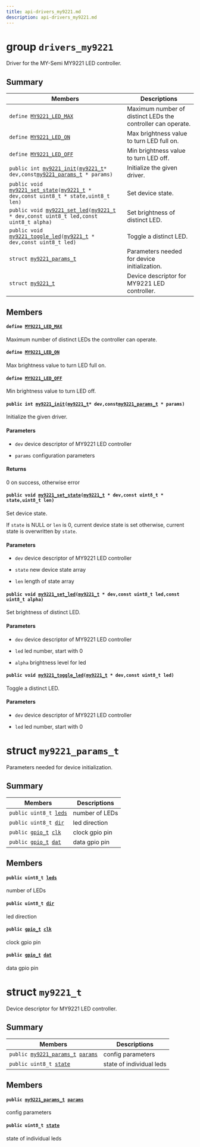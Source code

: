 ```yaml
---
title: api-drivers_my9221.md
description: api-drivers_my9221.md
---
```

# group `drivers_my9221` 

Driver for the MY-Semi MY9221 LED controller.

## Summary

 Members                        | Descriptions                                
--------------------------------|---------------------------------------------
`define `[`MY9221_LED_MAX`](#group__drivers__my9221_1ga478774b3b74f339605473a37acf06a78)            | Maximum number of distinct LEDs the controller can operate.
`define `[`MY9221_LED_ON`](#group__drivers__my9221_1ga3ccff11699bf1172daec2855ae03dc9c)            | Max brightness value to turn LED full on.
`define `[`MY9221_LED_OFF`](#group__drivers__my9221_1ga3a322703a07e44e62b10a06b2d5548fa)            | Min brightness value to turn LED off.
`public int `[`my9221_init`](#group__drivers__my9221_1ga856a15b40a6d2b07114484a8ca60fd1a)`(`[`my9221_t`](./doc/starlight-docs/src/content/docs/apidoc/api-drivers_my9221.md#structmy9221__t)` * dev,const `[`my9221_params_t`](./doc/starlight-docs/src/content/docs/apidoc/api-drivers_my9221.md#structmy9221__params__t)` * params)`            | Initialize the given driver.
`public void `[`my9221_set_state`](#group__drivers__my9221_1gaef3d09f01fb47b46fe30a316c5347f80)`(`[`my9221_t`](./doc/starlight-docs/src/content/docs/apidoc/api-drivers_my9221.md#structmy9221__t)` * dev,const uint8_t * state,uint8_t len)`            | Set device state.
`public void `[`my9221_set_led`](#group__drivers__my9221_1ga68e7c20babf3b5e4a8a1ac9a8a7613dc)`(`[`my9221_t`](./doc/starlight-docs/src/content/docs/apidoc/api-drivers_my9221.md#structmy9221__t)` * dev,const uint8_t led,const uint8_t alpha)`            | Set brightness of distinct LED.
`public void `[`my9221_toggle_led`](#group__drivers__my9221_1ga041ac8d6ee7409f94dec3e3d23f1d1b1)`(`[`my9221_t`](./doc/starlight-docs/src/content/docs/apidoc/api-drivers_my9221.md#structmy9221__t)` * dev,const uint8_t led)`            | Toggle a distinct LED.
`struct `[`my9221_params_t`](#structmy9221__params__t) | Parameters needed for device initialization.
`struct `[`my9221_t`](#structmy9221__t) | Device descriptor for MY9221 LED controller.

## Members

#### `define `[`MY9221_LED_MAX`](#group__drivers__my9221_1ga478774b3b74f339605473a37acf06a78) 

Maximum number of distinct LEDs the controller can operate.

#### `define `[`MY9221_LED_ON`](#group__drivers__my9221_1ga3ccff11699bf1172daec2855ae03dc9c) 

Max brightness value to turn LED full on.

#### `define `[`MY9221_LED_OFF`](#group__drivers__my9221_1ga3a322703a07e44e62b10a06b2d5548fa) 

Min brightness value to turn LED off.

#### `public int `[`my9221_init`](#group__drivers__my9221_1ga856a15b40a6d2b07114484a8ca60fd1a)`(`[`my9221_t`](./doc/starlight-docs/src/content/docs/apidoc/api-drivers_my9221.md#structmy9221__t)` * dev,const `[`my9221_params_t`](./doc/starlight-docs/src/content/docs/apidoc/api-drivers_my9221.md#structmy9221__params__t)` * params)` 

Initialize the given driver.

#### Parameters
* `dev` device descriptor of MY9221 LED controller 

* `params` configuration parameters

#### Returns
0 on success, otherwise error

#### `public void `[`my9221_set_state`](#group__drivers__my9221_1gaef3d09f01fb47b46fe30a316c5347f80)`(`[`my9221_t`](./doc/starlight-docs/src/content/docs/apidoc/api-drivers_my9221.md#structmy9221__t)` * dev,const uint8_t * state,uint8_t len)` 

Set device state.

If `state` is NULL or `len` is 0, current device state is set otherwise, current state is overwritten by `state`.

#### Parameters
* `dev` device descriptor of MY9221 LED controller 

* `state` new device state array 

* `len` length of state array

#### `public void `[`my9221_set_led`](#group__drivers__my9221_1ga68e7c20babf3b5e4a8a1ac9a8a7613dc)`(`[`my9221_t`](./doc/starlight-docs/src/content/docs/apidoc/api-drivers_my9221.md#structmy9221__t)` * dev,const uint8_t led,const uint8_t alpha)` 

Set brightness of distinct LED.

#### Parameters
* `dev` device descriptor of MY9221 LED controller 

* `led` led number, start with 0 

* `alpha` brightness level for led

#### `public void `[`my9221_toggle_led`](#group__drivers__my9221_1ga041ac8d6ee7409f94dec3e3d23f1d1b1)`(`[`my9221_t`](./doc/starlight-docs/src/content/docs/apidoc/api-drivers_my9221.md#structmy9221__t)` * dev,const uint8_t led)` 

Toggle a distinct LED.

#### Parameters
* `dev` device descriptor of MY9221 LED controller 

* `led` led number, start with 0

# struct `my9221_params_t` 

Parameters needed for device initialization.

## Summary

 Members                        | Descriptions                                
--------------------------------|---------------------------------------------
`public uint8_t `[`leds`](#structmy9221__params__t_1a2dd610ef72fcc7557e50ca06b5b16445) | number of LEDs
`public uint8_t `[`dir`](#structmy9221__params__t_1aa9cdcfa79ab9ce1df7cc46bfb8718556) | led direction
`public `[`gpio_t`](./doc/starlight-docs/src/content/docs/apidoc/api-undefined.md#group__drivers__periph__gpio_1gadacfc0deb08affff1e88f9549c8e2823)` `[`clk`](#structmy9221__params__t_1abbee40058790b3d7265bcd8a3752a3d0) | clock gpio pin
`public `[`gpio_t`](./doc/starlight-docs/src/content/docs/apidoc/api-undefined.md#group__drivers__periph__gpio_1gadacfc0deb08affff1e88f9549c8e2823)` `[`dat`](#structmy9221__params__t_1a699e078e66298c31a0a747de1f884edc) | data gpio pin

## Members

#### `public uint8_t `[`leds`](#structmy9221__params__t_1a2dd610ef72fcc7557e50ca06b5b16445) 

number of LEDs

#### `public uint8_t `[`dir`](#structmy9221__params__t_1aa9cdcfa79ab9ce1df7cc46bfb8718556) 

led direction

#### `public `[`gpio_t`](./doc/starlight-docs/src/content/docs/apidoc/api-undefined.md#group__drivers__periph__gpio_1gadacfc0deb08affff1e88f9549c8e2823)` `[`clk`](#structmy9221__params__t_1abbee40058790b3d7265bcd8a3752a3d0) 

clock gpio pin

#### `public `[`gpio_t`](./doc/starlight-docs/src/content/docs/apidoc/api-undefined.md#group__drivers__periph__gpio_1gadacfc0deb08affff1e88f9549c8e2823)` `[`dat`](#structmy9221__params__t_1a699e078e66298c31a0a747de1f884edc) 

data gpio pin

# struct `my9221_t` 

Device descriptor for MY9221 LED controller.

## Summary

 Members                        | Descriptions                                
--------------------------------|---------------------------------------------
`public `[`my9221_params_t`](./doc/starlight-docs/src/content/docs/apidoc/api-drivers_my9221.md#structmy9221__params__t)` `[`params`](#structmy9221__t_1af867b3ff48610483f533f1b62d8ecdd2) | config parameters
`public uint8_t `[`state`](#structmy9221__t_1a4a7a6b0b500789c90d3476c111fdd230) | state of individual leds

## Members

#### `public `[`my9221_params_t`](./doc/starlight-docs/src/content/docs/apidoc/api-drivers_my9221.md#structmy9221__params__t)` `[`params`](#structmy9221__t_1af867b3ff48610483f533f1b62d8ecdd2) 

config parameters

#### `public uint8_t `[`state`](#structmy9221__t_1a4a7a6b0b500789c90d3476c111fdd230) 

state of individual leds

